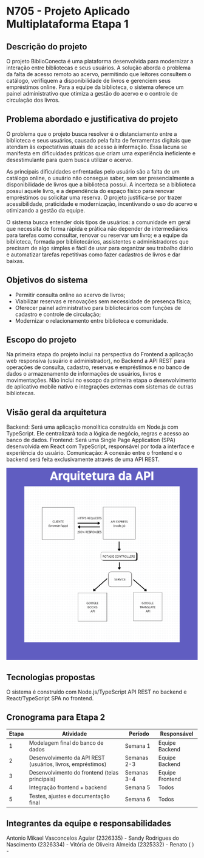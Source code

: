# N705 - Projeto Aplicado Multiplataforma Etapa 1

## Descrição do projeto

O projeto BiblioConecta é uma plataforma desenvolvida para modernizar a interação entre bibliotecas e seus usuários. A solução aborda o problema da falta de acesso remoto ao acervo, permitindo que leitores consultem o catálogo, verifiquem a disponibilidade de livros e gerenciem seus empréstimos online. Para a equipe da biblioteca, o sistema oferece um painel administrativo que otimiza a gestão do acervo e o controle de circulação dos livros. 

## Problema abordado e justificativa do projeto

O problema que o projeto busca resolver é o distanciamento entre a biblioteca e seus usuários, causado pela falta de ferramentas digitais que atendam às expectativas atuais de acesso à informação. Essa lacuna se manifesta em dificuldades práticas que criam uma experiência ineficiente e desestimulante para quem busca utilizar o acervo.

As principais dificuldades enfrentadas pelo usuário são a falta de um catálogo online, o usuário não consegue saber, sem ser presencialmente a disponibilidade de livros que a biblioteca possui. A incerteza se a biblioteca possui aquele livro, e a dependência do espaço físico para renovar empréstimos ou solicitar uma reserva.
O projeto justifica-se por trazer acessibilidade, praticidade e modernização, incentivando o uso do acervo e otimizando a gestão da equipe.

O sistema busca entender dois tipos de usuários: a comunidade em geral que necessita de forma rápida e prática não depender de intermediários para tarefas como consultar, renovar ou reservar um livro; e a equipe da biblioteca, formada por bibliotecários, assistentes e administradores que precisam de algo simples e fácil de usar para organizar seu trabalho diário e automatizar tarefas repetitivas como fazer cadastros de livros e dar baixas.


## Objetivos do sistema
- Permitir consulta online ao acervo de livros;
- Viabilizar reservas e renovações sem necessidade de presença física;
- Oferecer painel administrativo para bibliotecários com funções de cadastro e controle de circulação;
- Modernizar o relacionamento entre biblioteca e comunidade.

## Escopo do projeto
Na primeira etapa do projeto inclui na perspectiva do Frontend a aplicação web responsiva (usuário e administrador), no Backend a API REST para operações de consulta, cadastro, reservas e empréstimos e no banco de dados o armazenamento de informações de usuários, livros e movimentações. Não inclui no escopo da primeira etapa o desenvolvimento de aplicativo mobile nativo e integrações externas com sistemas de outras bibliotecas.

## Visão geral da arquitetura

Backend: Será uma aplicação monolítica construída em Node.js com TypeScript. Ele centralizará toda a lógica de negócio, regras e acesso ao banco de dados.
Frontend: Será uma Single Page Application (SPA) desenvolvida em React com TypeScript, responsável por toda a interface e experiência do usuário.
Comunicação: A conexão entre o frontend e o backend será feita exclusivamente através de uma API REST.

![Arquitetura do Sistema](./docs/architecture/Arquitetura.png)


## Tecnologias propostas

O sistema é construído com Node.js/TypeScript API REST no backend e React/TypeScript SPA no frontend.

## Cronograma para Etapa 2

| Etapa | Atividade | Período | Responsável |
|-------|------------|----------|-------------|
| 1 | Modelagem final do banco de dados | Semana 1 | Equipe Backend |
| 2 | Desenvolvimento da API REST (usuários, livros, empréstimos) | Semanas 2-3 | Equipe Backend |
| 3 | Desenvolvimento do frontend (telas principais) | Semanas 3-4 | Equipe Frontend |
| 4 | Integração frontend + backend | Semana 5 | Todos |
| 5 | Testes, ajustes e documentação final | Semana 6 | Todos |

## Integrantes da equipe e responsabilidades

Antonio Mikael Vasconcelos Aguiar (2326335) - 
Sandy Rodrigues do Nascimento (2326334) - 
Vitória de Oliveira Almeida (2325332) - 
Renato (    ) - 


